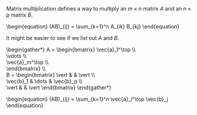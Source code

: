 Matrix multiplication defines a way to multiply an $m\times n$ matrix $A$ and an $n \times p$ matrix $B$.

\begin{equation}
(AB)\_{ij} = \sum_{k=1}^n A_{ik} B_{kj}
\end{equation}

It might be easier to see if we list out $A$ and $B$.

\begin{gather\*}
A = \begin{bmatrix}
    \vec{a}_1^\top \\\\\
    \vdots \\\\\
    \vec{a}_m^\top \\\\\
\end{bmatrix} \\\\\
B = \begin{bmatrix}
    \vert &  & \vert \\\\\
    \vec{b}_1   & \dots & \vec{b}_p   \\\\\
    \vert &  & \vert
\end{bmatrix}
\end{gather\*}

\begin{equation}
(AB)\_{ij} = \sum_{k=1}^n \vec{a}_i^\top \vec{b}_j
\end{equation}